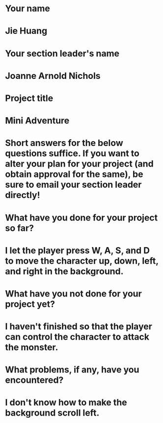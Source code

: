 # Your name
# Jie Huang
# Your section leader's name
# Joanne Arnold Nichols
# Project title
# Mini Adventure
# Short answers for the below questions suffice. If you want to alter your plan for your project (and obtain approval for the same), be sure to email your section leader directly!
# What have you done for your project so far?
# I let the player press W, A, S, and D to move the character up, down, left, and right in the background.
# What have you not done for your project yet?
# I haven't finished so that the player can control the character to attack the monster.
# What problems, if any, have you encountered?
# I don't know how to make the background scroll left.
